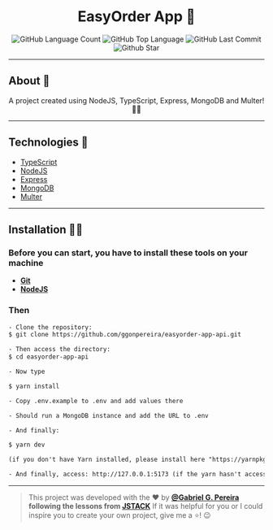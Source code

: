 <h4 align="center">
 <h1 align="center">EasyOrder App 🤗</h1>
</h4>
<p align="center">
  <img alt="GitHub Language Count" src="https://img.shields.io/github/languages/count/ggonpereira/easyorder-app-api" />
  <img alt="GitHub Top Language" src="https://img.shields.io/github/languages/top/ggonpereira/easyorder-app-api" />
  <img alt="GitHub Last Commit" src="https://img.shields.io/github/last-commit/ggonpereira/easyorder-app-api" />
  <img alt="Github Star" src="https://img.shields.io/github/stars/ggonpereira/easyorder-app-api?style=social" />
</p>

---

<h2>About 📝</h2>

<p align="center">A project created using NodeJS, TypeScript, Express, MongoDB and Multer! 👊🏼</p>

---

<h2>Technologies 🚀</h2>

- [TypeScript](https://www.typescriptlang.org/)
- [NodeJS](https://nodejs.org/)
- [Express](https://expressjs.com/)
- [MongoDB](https://www.mongodb.com/)
- [Multer](https://github.com/expressjs/multer/)

---

<h2>Installation 👨‍💻</h2>

### Before you can start, you have to install these tools on your machine

- <b>[Git](https://git-scm.com)</b>
- <b>[NodeJS](https://nodejs.org/)</b>

### Then

```txt
- Clone the repository:
$ git clone https://github.com/ggonpereira/easyorder-app-api.git

- Then access the directory:
$ cd easyorder-app-api

- Now type

$ yarn install

- Copy .env.example to .env and add values there

- Should run a MongoDB instance and add the URL to .env

- And finally:

$ yarn dev

(if you don't have Yarn installed, please install here "https://yarnpkg.com/")

- And finally, access: http://127.0.0.1:5173 (if the yarn hasn't accessed to you)
```

---

> This project was developed with the ❤️ by **[@Gabriel G. Pereira](https://www.linkedin.com/in/gabriel-gonçalves-pereira/) following the lessons from [JSTACK](https://jstack.com.br/)**
> If it was helpful for you or I could inspire you to create your own project, give me a ⭐! 😉
